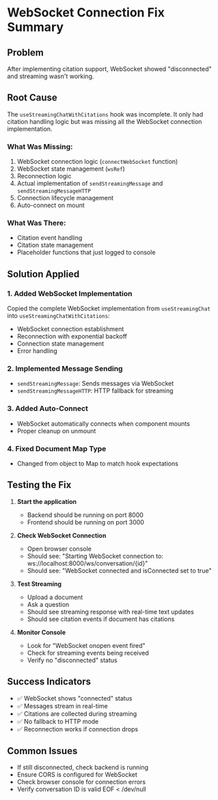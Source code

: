 # WebSocket Connection Fix Summary

## Problem
After implementing citation support, WebSocket showed "disconnected" and streaming wasn't working.

## Root Cause
The `useStreamingChatWithCitations` hook was incomplete. It only had citation handling logic but was missing all the WebSocket connection implementation.

### What Was Missing:
1. WebSocket connection logic (`connectWebSocket` function)
2. WebSocket state management (`wsRef`)
3. Reconnection logic
4. Actual implementation of `sendStreamingMessage` and `sendStreamingMessageHTTP`
5. Connection lifecycle management
6. Auto-connect on mount

### What Was There:
- Citation event handling
- Citation state management
- Placeholder functions that just logged to console

## Solution Applied

### 1. Added WebSocket Implementation
Copied the complete WebSocket implementation from `useStreamingChat` into `useStreamingChatWithCitations`:
- WebSocket connection establishment
- Reconnection with exponential backoff
- Connection state management
- Error handling

### 2. Implemented Message Sending
- `sendStreamingMessage`: Sends messages via WebSocket
- `sendStreamingMessageHTTP`: HTTP fallback for streaming

### 3. Added Auto-Connect
- WebSocket automatically connects when component mounts
- Proper cleanup on unmount

### 4. Fixed Document Map Type
- Changed from object to Map to match hook expectations

## Testing the Fix

1. **Start the application**
   - Backend should be running on port 8000
   - Frontend should be running on port 3000

2. **Check WebSocket Connection**
   - Open browser console
   - Should see: "Starting WebSocket connection to: ws://localhost:8000/ws/conversation/{id}"
   - Should see: "WebSocket connected and isConnected set to true"

3. **Test Streaming**
   - Upload a document
   - Ask a question
   - Should see streaming response with real-time text updates
   - Should see citation events if document has citations

4. **Monitor Console**
   - Look for "WebSocket onopen event fired"
   - Check for streaming events being received
   - Verify no "disconnected" status

## Success Indicators
- ✅ WebSocket shows "connected" status
- ✅ Messages stream in real-time
- ✅ Citations are collected during streaming
- ✅ No fallback to HTTP mode
- ✅ Reconnection works if connection drops

## Common Issues
- If still disconnected, check backend is running
- Ensure CORS is configured for WebSocket
- Check browser console for connection errors
- Verify conversation ID is valid
EOF < /dev/null